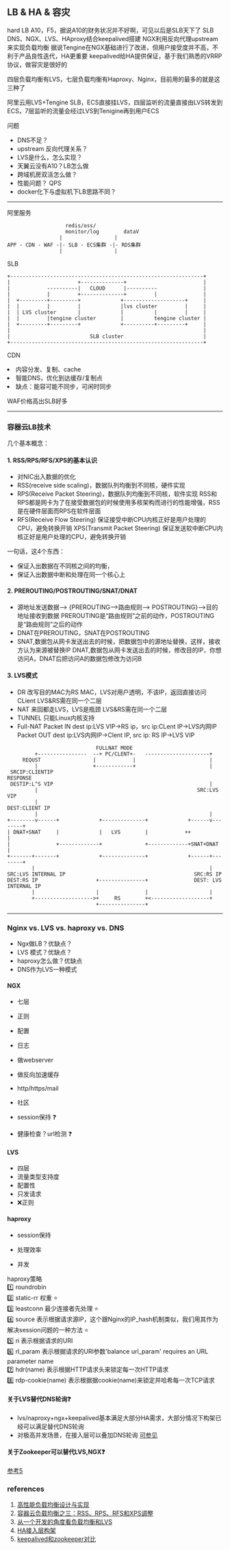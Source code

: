 
## LB & HA & 容灾

hard LB A10，F5，据说A10的财务状况并不好啊，可见以后是SLB天下了
SLB DNS、NGX、LVS、HAproxy结合keepalived搭建
NGX利用反向代理upstream来实现负载均衡
据说Tengine在NGX基础进行了改进，但用户接受度并不高，不利于产品良性迭代，HA更重要
keepalived给HA提供保证，基于我们熟悉的VRRP协议，做容灾是很好的

四层负载均衡有LVS，七层负载均衡有Haproxy、Nginx，目前用的最多的就是这三种了

阿里云用LVS+Tengine SLB，ECS直接挂LVS，四层监听的流量直接由LVS转发到ECS，7层监听的流量会经过LVS到Tenigine再到用户ECS

问题
 - DNS不足？
 - upstream 反向代理关系？
 - LVS是什么，怎么实现？
 - 天翼云没有A10？LB怎么做
 - 跨域机房双活怎么做？
 - 性能问题？ QPS
 - docker化下与虚拟机下LB思路不同？

---
阿里服务
```
                   redis/oss/
                   monitor/log        dataV
                 |                 |
APP - CDN - WAF -|- SLB - ECS集群 -|- RDS集群
                 |                 |
```

SLB
```
+---------------------------------------------------------------+
|                      +--------------+                         |
|            ----------|   CLOUD      |----------               |
|            |         +--------------+         |               |
|  +---------+---------+             +--------------------+     |
|  |         |         |             |lvs cluster         |     |
|  | LVS cluster       |             |          |         |     |
|  |         |tengine cluster        |          tengine cluster |
|  +---------+---------+             +----------+---------+     |
|                                                               |
|                          SLB cluster                          |
+---------------------------------------------------------------+
```

CDN
<li>内容分发、复制、cache
<li>智能DNS，优化到达缓存/复制点
<li>缺点：能容可能不同步，可闲时同步

WAF价格高出SLB好多

---
### 容器云LB技术

几个基本概念：
#### 1. RSS/RPS/RFS/XPS的基本认识
- 对NIC出入数据的优化
- RSS(receive side scaling)，数据队列均衡到不同核，硬件实现
- RPS(Receive Packet Steering)，数据队列均衡到不同核，软件实现
  RSS和RPS都是网卡为了在接受数据包的时候使用多核架构而进行的性能增强，RSS是在硬件层面而RPS在软件层面
- RFS(Receive Flow Steering) 保证接受中断CPU内核正好是用户处理的CPU，避免转换开销
  XPS(Transmit Packet Steering) 保证发送软中断CPU内核正好是用户处理的CPU，避免转换开销

一句话，这4个东西：
  - 保证入出数据在不同核之间的均衡，
  - 保证入出数据中断和处理在同一个核心上

#### 2. PREROUTING/POSTROUTING/SNAT/DNAT
  - 源地址发送数据--> {PREROUTING-->路由规则--> POSTROUTING}-->目的地址接收到数据
    PREROUTING是“路由规则”之前的动作，POSTROUTING是“路由规则”之后的动作
  - DNAT在PREROUTING，SNAT在POSTROUTING
  - SNAT,数据包从网卡发送出去的时候，把数据包中的源地址替换，这样，接收方认为来源被替换IP
    DNAT,数据包从网卡发送出去的时候，修改目的IP，你想访问A，DNAT后把访问A的数据包修改为访问B

#### 3. LVS模式
  - DR
    改写目的MAC为RS MAC，LVS对用户透明，不该IP，返回直接访问CLient
    LVS&RS需在同一个二层
  - NAT
    来回都走LVS，LVS是瓶颈
    LVS&RS需在同一个二层
  - TUNNEL
    只能Linux内核支持
  - Full-NAT
    Packet IN    dest ip:LVS VIP->RS ip，src ip:CLent IP->LVS内网IP
    Packet OUT   dest ip:LVS内网IP->Clent IP, src ip: RS IP->LVS VIP

```
                             FULLNAT MODE
         +----------------  --+ PC/CLENT+-   ---------------------+
     REQUST                 |            |                        |
         |                  +------------+                        |
 SRCIP:CLIENTIP                                                 RESPONSE
 DESTIP:L^S VIP                                                   |
         |                                                    SRC:LVS VIP
         |                                                    DEST:CLIENT IP
         |                                                        |
+--------v------+             +--------------+             +------v--------+
| DNAT+SNAT     |             |   LVS        |            ++               |
|               +-------------+              +-------------+SNAT+DNAT      |
+-------+-------+             +--------------+             +------+--------+
        |                                                         |
SRC:LVS INTERNAL IP                                          SRC:RS IP
DEST:RS IP                   +---------------+               DEST: LVS INTERNAL IP
        |                    |               |                    |
        +------------------->+     RS        +<-------------------+
                             +---------------+
```

---
### Nginx vs. LVS vs. haproxy vs. DNS
   - Ngx做LB？优缺点？
   - LVS 模式？优缺点？
   - haproxy怎么做？优缺点
   - DNS作为LVS一种模式

#### NGX
  - 七层
  - 正则
  - 配置
  - 日志
  - 做webserver
  - 做反向加速缓存
  - http/https/mail
  - 社区

  - session保持 :question:
  - 健康检查？url检测 :question:

#### LVS
  - 四层
  - 流量类型支持度
  - 配置性
  - 只发请求
  - :x:正则

#### haproxy
  - session保持
  
  - 处理效率
  - 并发


haproxy策略
    <br> :one: roundrobin
    <br> :two: static-rr 权重 :star:
    <br> :three: leastconn 最少连接者先处理 :star:
    <br> :four: source 表示根据请求源IP，这个跟Nginx的IP_hash机制类似，我们用其作为解决session问题的一种方法 :star:
    <br> :five: ri 表示根据请求的URI
    <br> :six: rl_param 表示根据请求的URl参数'balance url_param' requires an URL parameter name
    <br> :seven: hdr(name) 表示根据HTTP请求头来锁定每一次HTTP请求
    <br> :eight: rdp-cookie(name) 表示根据据cookie(name)来锁定并哈希每一次TCP请求


#### 关于LVS替代DNS轮询:question:
- lvs/naproxy+ngx+keepalived基本满足大部分HA需求，大部分情况下构架已经可以满足替代DNS轮询
- 对极高并发场景，在接入层可以叠加DNS轮询
[可参见](imgs/t13.jpg)

#### 关于Zookeeper可以替代LVS,NGX:question:

[参考5](#references)






### references
1. [高性能负载均衡设计与实现](https://zhuanlan.zhihu.com/p/29949340)
2. [容器云负载均衡之三：RSS、RPS、RFS和XPS调整](https://blog.csdn.net/cloudvtech/article/details/80182074)
3. [从一个开发的角度看负载均衡和LVS](https://blog.csdn.net/daiyudong2020/article/details/51611118)
4. [HA接入层构架](https://cyningsun.github.io/02-03-2019/access-layer-architecture.html)
5. [keepalived和zookeeper对比](https://www.cnblogs.com/arjenlee/p/9254219.html)



